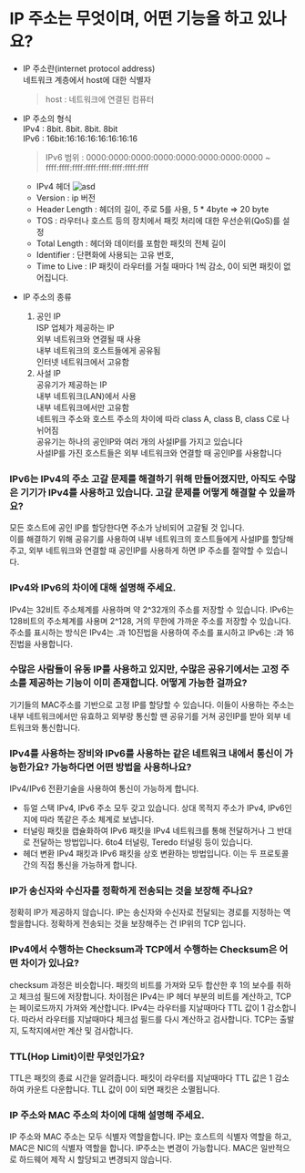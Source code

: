 # IP 주소는 무엇이며, 어떤 기능을 하고 있나요?
- IP 주소란(internet protocol address)   
  네트워크 계층에서 host에 대한 식별자
  > host : 네트워크에 연결된 컴퓨터
- IP 주소의 형식   
  IPv4 : 8bit. 8bit. 8bit. 8bit    
  IPv6 : 16bit:16:16:16:16:16:16:16
  > IPv6 범위 : 0000:0000:0000:0000:0000:0000:0000:0000 ~ ffff:ffff:ffff:ffff:ffff:ffff:ffff:ffff

  - IPv4 헤더
  ![asd](https://advancedinternettechnologies.wordpress.com/wp-content/uploads/2012/01/ipv4-header.png)
  - Version : ip 버전
  - Header Length : 헤더의 길이, 주로 5를 사용, 5 * 4byte => 20 byte 
  - TOS : 라우터나 호스트 등의 장치에서 패킷 처리에 대한 우선순위(QoS)를 설정
  - Total Length : 헤더와 데이터를 포함한 패킷의 전체 길이
  - Identifier : 단편화에 사용되는 고유 번호, 
  - Time to Live : IP 패킷이 라우터를 거칠 때마다 1씩 감소, 0이 되면 패킷이 없어집니다.
- IP 주소의 종류
  1. 공인 IP  
    ISP 업체가 제공하는 IP  
    외부 네트워크와 연결될 때 사용   
    내부 네트워크의 호스트들에게 공유됨   
    인터넷 네트워크에서 고유함   
  2. 사설 IP   
    공유기가 제공하는 IP   
    내부 네트워크(LAN)에서 사용   
    내부 네트워크에서만 고유함   
    네트워크 주소와 호스트 주소의 차이에 따라 class A, class B, class C로 나뉘어짐   
  공유기는 하나의 공인IP와 여러 개의 사설IP를 가지고 있습니다   
  사설IP를 가진 호스트들은 외부 네트워크와 연결할 때 공인IP를 사용합니다   

### IPv6는 IPv4의 주소 고갈 문제를 해결하기 위해 만들어졌지만, 아직도 수많은 기기가 IPv4를 사용하고 있습니다. 고갈 문제를 어떻게 해결할 수 있을까요?
  모든 호스트에 공인 IP를 할당한다면 주소가 낭비되어 고갈될 것 입니다.     
  이를 해결하기 위해 공유기를 사용하여 내부 네트워크의 호스트들에게 사설IP를 할당해주고, 외부 네트워크와 연결할 때 공인IP를 사용하게 하면 IP 주소를 절약할 수 있습니다.   
### IPv4와 IPv6의 차이에 대해 설명해 주세요.
  IPv4는 32비트 주소체계를 사용하며 약 2^32개의 주소를 저장할 수 있습니다. IPv6는 128비트의 주소체계를 사용며 2^128, 거의 무한에 가까운 주소를 저장할 수 있습니다.    
  주소를 표시하는 방식은 IPv4는 .과 10진법을 사용하여 주소를 표시하고 IPv6는 :과 16진법을 사용합니다.   
### 수많은 사람들이 유동 IP를 사용하고 있지만, 수많은 공유기에서는 고정 주소를 제공하는 기능이 이미 존재합니다. 어떻게 가능한 걸까요?
  기기들의 MAC주소를 기반으로 고정 IP를 할당할 수 있습니다. 이들이 사용하는 주소는 내부 네트워크에서만 유효하고 외부랑 통신할 땐 공유기를 거쳐 공인IP를 받아 외부 네트워크와 통신합니다. 
### IPv4를 사용하는 장비와 IPv6를 사용하는 같은 네트워크 내에서 통신이 가능한가요? 가능하다면 어떤 방법을 사용하나요?
  IPv4/IPv6 전환기술을 사용하여 통신이 가능하게 합니다.
  - 듀얼 스택
    IPv4, IPv6 주소 모두 갖고 있습니다. 상대 목적지 주소가 IPv4, IPv6인지에 따라 똑같은 주소 체계로 보냅니다.
  - 터널링
    패킷을 캡슐화하여 IPv6 패킷을 IPv4 네트워크를 통해 전달하거나 그 반대로 전달하는 방법입니다. 6to4 터널링, Teredo 터널링 등이 있습니다.
  - 헤더 변환
    IPv4 패킷과 IPv6 패킷을 상호 변환하는 방법입니다. 이는 두 프로토콜 간의 직접 통신을 가능하게 합니다.
### IP가 송신자와 수신자를 정확하게 전송되는 것을 보장해 주나요?
  정확히 IP가 제공하지 않습니다. IP는 송신자와 수신자로 전달되는 경로를 지정하는 역할을합니다. 정확하게 전송되는 것을 보장해주는 건 IP위의 TCP 입니다.
### IPv4에서 수행하는 Checksum과 TCP에서 수행하는 Checksum은 어떤 차이가 있나요?
  checksum 과정은 비슷합니다. 패킷의 비트를 가져와 모두 합산한 후 1의 보수를 취하고 체크섬 필드에 저장합니다. 
  차이점은 IPv4는 IP 헤더 부분의 비트를 계산하고, TCP는 페이로드까지 가져와 계산합니다. 
  IPv4는 라우터를 지날때마다 TTL 값이 1 감소합니다. 따라서 라우터를 지날때마다 체크섬 필드를 다시 계산하고 검사합니다.
  TCP는 출발지, 도착지에서만 계산 및 검사합니다.  
### TTL(Hop Limit)이란 무엇인가요?
  TTL은 패킷의 종료 시간을 알려줍니다. 패킷이 라우터를 지날때마다 TTL 값은 1 감소하여 카운트 다운합니다. TLL 값이 0이 되면 패킷은 소멸됩니다.
### IP 주소와 MAC 주소의 차이에 대해 설명해 주세요.
  IP 주소와 MAC 주소는 모두 식별자 역할을합니다. IP는 호스트의 식별자 역할을 하고, MAC은 NIC의 식별자 역할을 합니다. IP주소는 변경이 가능합니다. MAC은 일반적으로 하드웨어 제작 시 할당되고 변경되지 않습니다.